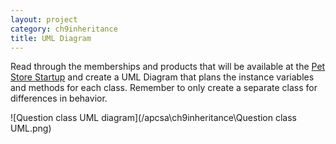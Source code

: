 ```yaml
---
layout: project
category: ch9inheritance
title: UML Diagram
---
```


Read through the memberships and products that will be available at the
[Pet Store Startup](https://docs.google.com/document/d/1XDHp466QvmM56X6C90JBB-IRpWRjf9vW2Tv9VUUtv5w/edit?usp=sharing) and create a UML Diagram that plans the instance variables and methods for each class. Remember to only create a separate class for differences in behavior.

![Question class UML diagram](/apcsa\ch9inheritance\Question class UML.png)
